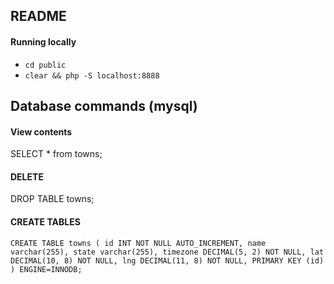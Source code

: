 ## README

#### Running locally
* `cd public`
* `clear && php -S localhost:8888`

## Database commands (mysql)

#### View contents
SELECT * from towns;

#### DELETE
DROP TABLE towns;


#### CREATE TABLES

`CREATE TABLE towns (
   id INT NOT NULL AUTO_INCREMENT,
   name varchar(255),
   state varchar(255),
   timezone DECIMAL(5, 2) NOT NULL,
   lat DECIMAL(10, 8) NOT NULL,
   lng DECIMAL(11, 8) NOT NULL,
   PRIMARY KEY (id)
 ) ENGINE=INNODB;`

